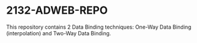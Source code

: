 # 2132-ADWEB-REPO
This repository contains 2 Data Binding techniques: One-Way Data Binding (interpolation) and Two-Way Data Binding.
